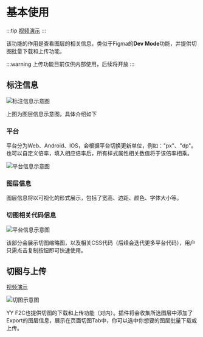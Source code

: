 # 基本使用
:::tip
[视频演示](http://learn.baidu.com/pages/index.html#/video/?courseId=50590&elementId=ce9cc574-ae8e-44ea-8865-e786f8ddbc70&userId=6826604&groupId=null&curPlayIndex=0)
:::

该功能的作用是查看图层的相关信息，类似于Figma的**Dev Mode**功能，并提供切图批量下载和上传功能。


:::warning
上传功能目前仅供内部使用，后续将开放
:::

## 标注信息

![标注信息示意图](https://hd-static.yystatic.com/9914176356035016.jpeg)

上图为图层信息示意图，具体介绍如下

### 平台

平台分为Web、Android、IOS，会根据平台切换更新单位，例如："px"、"dp"。也可以自定义倍率，填入相应倍率后，所有样式属性相关数值将于该倍率相乘。

![平台信息示意图](https://hd-static.yystatic.com/08436609250895377.jpeg)

### 图层信息

图层信息将以可视化的形式展示，包括了宽高、边距、颜色、字体大小等。

### 切图相关代码信息

![平台信息示意图](https://hd-static.yystatic.com/8946432383318821.jpeg)

该部分会展示切图缩略图，以及相关CSS代码（后续会迭代更多平台代码），用户只需点击复制按钮即可快速使用。

## 切图与上传

[视频演示](http://learn.baidu.com/pages/index.html#/video/?courseId=50590&elementId=7b072664-64da-424b-b1cc-8fde237d0b27&groupId=null&curPlayIndex=2)

![切图示意图](https://hd-static.yystatic.com/032402725539329325.jpeg)

YY F2C也提供切图的下载和上传功能（对内）。插件将会收集所选图层中添加了Export的图层信息，展示在页面切图Tab中，你可以选中你想要的图层批量下载或上传。